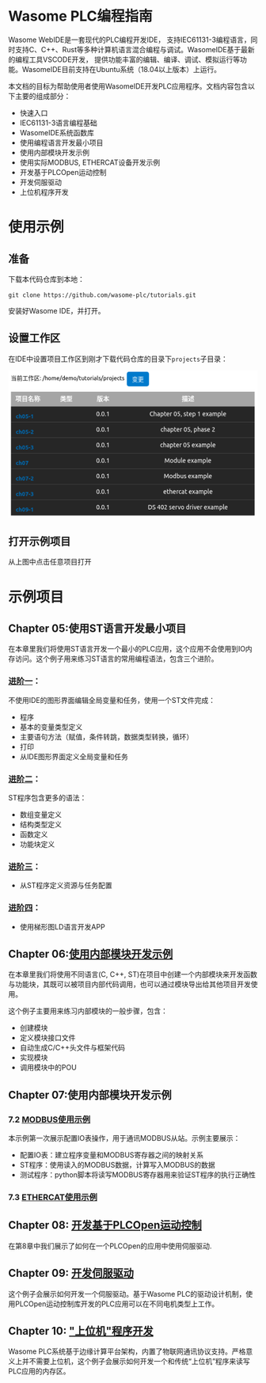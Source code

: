 # Wasome PLC编程指南

Wasome WebIDE是一套现代的PLC编程开发IDE， 支持IEC61131-3编程语言，同时支持C、C++、Rust等多种计算机语言混合编程与调试。WasomeIDE基于最新的编程工具VSCODE开发， 提供功能丰富的编辑、编译、调试、模拟运行等功能。WasomeIDE目前支持在Ubuntu系统（18.04以上版本）上运行。

本文档的目标为帮助使用者使用WasomeIDE开发PLC应用程序。文档内容包含以下主要的组成部分：
-	快速入口
-	IEC61131-3语言编程基础
-	WasomeIDE系统函数库
-	使用编程语言开发最小项目
-	使用内部模块开发示例
-	使用实际MODBUS, ETHERCAT设备开发示例
-	开发基于PLCOpen运动控制
-	开发伺服驱动
-	上位机程序开发

# 使用示例

## 准备

下载本代码仓库到本地：
```
git clone https://github.com/wasome-plc/tutorials.git
```

安装好Wasome IDE，并打开。

## 设置工作区
在IDE中设置项目工作区到刚才下载代码仓库的目录下`projects`子目录：

![](./doc/imgs/workspace_path.png)

## 打开示例项目
从上图中点击任意项目打开

# 示例项目

## Chapter 05:使用ST语言开发最小项目
在本章里我们将使用ST语言开发一个最小的PLC应用，这个应用不会使用到IO内存访问。这个例子用来练习ST语言的常用编程语法，包含三个进阶。

### [进阶一](./projects/ch05-1)：

不使用IDE的图形界面编辑全局变量和任务，使用一个ST文件完成：
-	程序
-	基本的变量类型定义
-	主要语句方法（赋值，条件转跳，数据类型转换，循环）
-	打印
-	从IDE图形界面定义全局变量和任务

### [进阶二](./projects/ch05-2)：

ST程序包含更多的语法：
-	数组变量定义
-	结构类型定义
-	函数定义
-	功能块定义

### [进阶三](./projects/ch05-3)：

-	从ST程序定义资源与任务配置


### [进阶四](./projects/ch05-4)：

-	使用梯形图LD语言开发APP


## Chapter 06:[使用内部模块开发示例](./projects/ch06)

在本章里我们将使用不同语言(C, C++, ST)在项目中创建一个内部模块来开发函数与功能块，其既可以被项目内部代码调用，也可以通过模块导出给其他项目开发使用。

这个例子主要用来练习内部模块的一般步骤，包含：
-	创建模块
-	定义模块接口文件
-	自动生成C/C++头文件与框架代码
-	实现模块
-	调用模块中的POU

## Chapter 07:使用内部模块开发示例

### 7.2	[MODBUS使用示例](./projects/ch07-2)

本示例第一次展示配置IO表操作，用于通讯MODBUS从站。示例主要展示：
-	配置IO表：建立程序变量和MODBUS寄存器之间的映射关系
-	ST程序：使用读入的MODBUS数据，计算写入MODBUS的数据
-	测试程序：python脚本将读写MODBUS寄存器用来验证ST程序的执行正确性

### 7.3	[ETHERCAT使用示例](./projects/ch07-3)

## Chapter 08: [开发基于PLCOpen运动控制](./projects/ch08-1)

在第8章中我们展示了如何在一个PLCOpen的应用中使用伺服驱动.

## Chapter 09: [开发伺服驱动](./projects/ch09-1)

这个例子会展示如何开发一个伺服驱动。基于Wasome PLC的驱动设计机制，使用PLCOpen运动控制库开发的PLC应用可以在不同电机类型上工作。

## Chapter 10: ["上位机"程序开发](./projects/ch10)

Wasome PLC系统基于边缘计算平台架构，内置了物联网通讯协议支持。严格意义上并不需要上位机，这个例子会展示如何开发一个和传统“上位机”程序来读写PLC应用的内存区。
